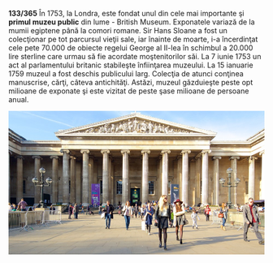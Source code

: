 **133/365** În 1753, la Londra, este fondat unul din cele mai importante şi **primul muzeu public** din lume - British Museum. Exponatele variază de la mumii egiptene până la comori romane. Sir Hans Sloane a fost un colecţionar pe tot parcursul vieţii sale, iar înainte de moarte, i-a încerdinţat cele pete 70.000 de obiecte regelui George al II-lea în schimbul a 20.000 lire sterline care urmau să fie acordate moştenitorilor săi. La 7 iunie 1753 un act al parlamentului britanic stabileşte înfiinţarea muzeului. La 15 ianuarie 1759 muzeul a fost deschis publicului larg. Colecţia de atunci conţinea manuscrise, cărţi, câteva antichităţi. Astăzi, muzeul găzduieşte peste opt milioane de exponate şi este vizitat de peste şase milioane de persoane anual.

![British Museum](image-1.jpg)
